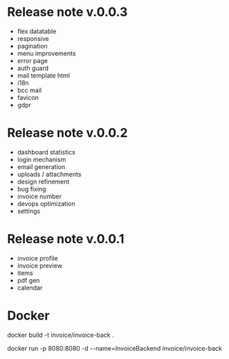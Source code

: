 # Release note v.0.0.3
- flex datatable
- responsive
- pagination
- menu improvements
- error page
- auth guard
- mail template html
- i18n
- bcc mail
- favicon
- gdpr

# Release note v.0.0.2
- dashboard statistics
- login mechanism
- email generation
- uploads / attachments
- design refinement
- bug fixing
- invoice number
- devops optimization
- settings

# Release note v.0.0.1
- invoice profile
- invoice preview
- items
- pdf gen
- calendar

# Docker
docker build -t invoice/invoice-back .

docker run -p 8080:8080 -d --name=InvoiceBackend invoice/invoice-back

